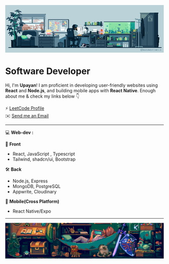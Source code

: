 <p align="center">
  <img src="https://github.com/sinster23/Screenshots/blob/main/banner2.gif"  alt="Banner" />
</p>

# Software Developer

Hi, I'm **Upayan**! I am proficient in developing user-friendly websites using **React** and **Node.js**, and building mobile apps with **React Native**.
Enough about me & check my links below 👇

⚡ [LeetCode Profile](https://leetcode.com/u/Sinster)  
✉️ [Send me an Email](mailto:upayandutta204@gmail.com)

---

💻 **Web-dev :** 

🎨 **Front**  
- React, JavaScript , Typescript 
- Tailwind, shadcn/ui, Bootstrap  

🛠️ **Back**  
- Node.js, Express  
- MongoDB, PostgreSQL  
- Appwrite, Cloudinary  

📱 **Mobile(Cross Platform)**  

- React Native/Expo

 ---
 
  <img src="https://github.com/sinster23/Screenshots/blob/main/banner3.gif"  alt="Banner" />

